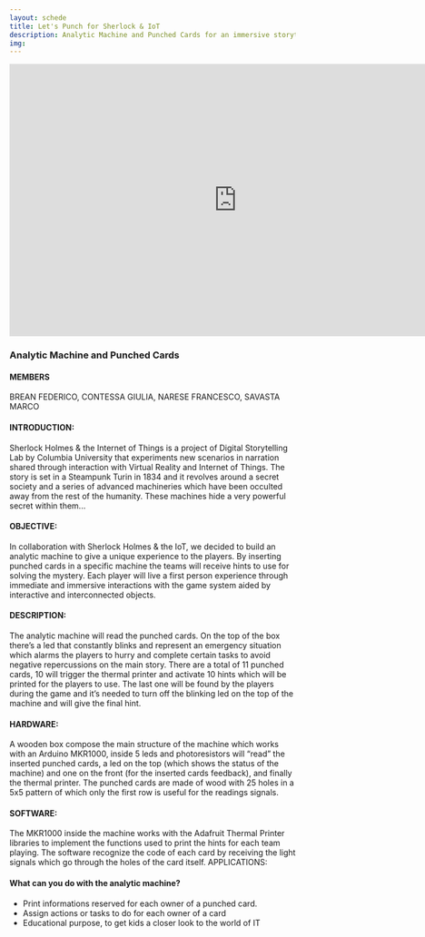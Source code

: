 ```yaml
---
layout: schede
title: Let's Punch for Sherlock & IoT
description: Analytic Machine and Punched Cards for an immersive storytelling experience
img:
---
```


<iframe src="https://docs.google.com/presentation/d/1I_HqbeIkkM0IzyYXSrYuDQwzTVmJsympivM3NPsiQmg/embed?start=false&loop=false&delayms=3000" frameborder="0" width="800" height="480" allowfullscreen="true" mozallowfullscreen="true" webkitallowfullscreen="true"></iframe>


### Analytic Machine and Punched Cards

#### MEMBERS

BREAN FEDERICO, CONTESSA GIULIA, NARESE FRANCESCO, SAVASTA MARCO

#### INTRODUCTION:

Sherlock Holmes & the Internet of Things is a project of Digital Storytelling Lab by Columbia University that experiments new scenarios in narration shared through interaction with Virtual Reality and Internet of Things.
The story is set in a Steampunk Turin in 1834 and it revolves around a secret society and a series of advanced machineries which have been occulted away from the rest of the humanity.
These machines hide a very powerful secret within them...

#### OBJECTIVE:

In collaboration with Sherlock Holmes & the IoT, we decided to build an analytic machine to give a unique experience to the players. By inserting punched cards in a specific machine the teams will receive hints to use for solving the mystery.
Each player will live a first person experience through immediate and immersive interactions with the game system aided by interactive and interconnected objects.

#### DESCRIPTION:

The analytic machine will read the punched cards. On the top of the box there’s a led that constantly blinks and represent an emergency situation which alarms the players to hurry and complete certain tasks to avoid negative repercussions on the main story.
There are a total of 11 punched cards, 10 will trigger the thermal printer and activate 10 hints which will be printed for the players to use.
The last one will be found by the players during the game and it’s needed to turn off the blinking led on the top of the machine and will give the final hint.

#### HARDWARE:

A wooden box compose the main structure of the machine which works with an Arduino MKR1000, inside 5 leds and photoresistors will “read” the inserted punched cards, a led on the top (which shows the status of the machine) and one on the front (for the inserted cards feedback), and finally the thermal printer.
The punched cards are made of wood with 25 holes in a 5x5 pattern of which only the first row is useful for the readings signals.

#### SOFTWARE:

The MKR1000 inside the machine works with the Adafruit Thermal Printer libraries to implement the functions used to print the hints for each team playing.
The software recognize the code of each card by receiving the light signals which go through the holes of the card itself.
APPLICATIONS:

#### What can you do with the analytic machine?

- Print informations reserved for each owner of a punched card.
- Assign actions or tasks to do for each owner of a card
- Educational purpose, to get kids a closer look to the world of IT
